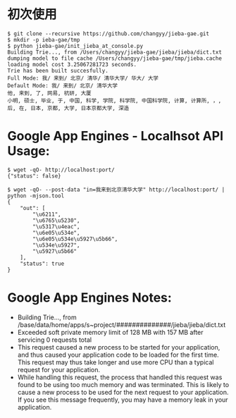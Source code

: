 初次使用
=========
```
$ git clone --recursive https://github.com/changyy/jieba-gae.git
$ mkdir -p ieba-gae/tmp
$ python jieba-gae/init_jieba_at_console.py 
Building Trie..., from /Users/changyy/jieba-gae/jieba/jieba/dict.txt
dumping model to file cache /Users/changyy/jieba-gae/tmp/jieba.cache
loading model cost 3.25067281723 seconds.
Trie has been built succesfully.
Full Mode: 我/ 来到/ 北京/ 清华/ 清华大学/ 华大/ 大学
Default Mode: 我/ 来到/ 北京/ 清华大学
他, 来到, 了, 网易, 杭研, 大厦
小明, 硕士, 毕业, 于, 中国, 科学, 学院, 科学院, 中国科学院, 计算, 计算所, ，, 后, 在, 日本, 京都, 大学, 日本京都大学, 深造
```

Google App Engines - Localhsot API Usage:
=========
```
$ wget -qO- http://localhost:port/                                                                
{"status": false}

$ wget -qO- --post-data "in=我来到北京清华大学" http://localhost:port/ | python -mjson.tool
{
    "out": [
        "\u6211",
        "\u6765\u5230",
        "\u5317\u4eac",
        "\u6e05\u534e",
        "\u6e05\u534e\u5927\u5b66",
        "\u534e\u5927",
        "\u5927\u5b66"
    ],
    "status": true
}
```

Google App Engines Notes:
=========

- Building Trie..., from /base/data/home/apps/s~project/##############/jieba/jieba/dict.txt
- Exceeded soft private memory limit of 128 MB with 157 MB after servicing 0 requests total
- This request caused a new process to be started for your application, and thus caused your application code to be loaded for the first time. This request may thus take longer and use more CPU than a typical request for your application.
- While handling this request, the process that handled this request was found to be using too much memory and was terminated. This is likely to cause a new process to be used for the next request to your application. If you see this message frequently, you may have a memory leak in your application.
